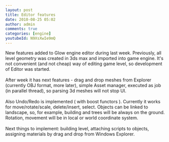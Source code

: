 ```yaml
---
layout: post
title: Editor features
date: 2010-08-25 05:02
author: admin
comments: true
categories: [engine]
youtubeId: N9XsXwIe9mQ
---
```


New features added to Glow engine editor during last  week. Previously, all level geometry was created in 3ds max and imported into game engine. It's not convenient (and not cheap) way of editing game level, so development of  Editor was started.<br /><br />After week it has next features - drag and drop meshes from Explorer (currently OBJ format, more later), simple Asset manager, executed as job (in parallel thread), so parsing 3d meshes will not stop UI.<br /><br />Also Undo/Redo is implemented ( with boost functors ). Currently it works for move/rotate/scale, delete/insert, select. Objects can be linked to landscape, so, for example, building and trees will be always on the ground. Rotation, movement will be in local or world coordinate system.<br /><br />Next things to implement: building level, attaching scripts to objects, assigning materials by drag and drop from Windows Explorer.
